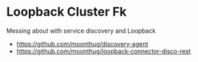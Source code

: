 # Loopback Cluster Fk

Messing about with service discovery and Loopback

- https://github.com/moonthug/discovery-agent
- https://github.com/moonthug/loopback-connector-disco-rest